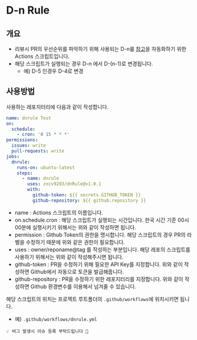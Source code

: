 # D-n Rule

## 개요

- 리뷰시 PR의 우선순위를 파악하기 위해 사용되는 D-n룰 [참고](https://blog.banksalad.com/tech/banksalad-code-review-culture/)을 자동화하기 위한 Actions 스크립트입니다.
- 해당 스크립트가 실행되는 경우 D-n 에서 D-(n-1)로 변경됩니다.
  - 예) D-5 인경우 D-4로 변경

## 사용방법

사용하는 레포지터리에 다음과 같이 작성합니다.

```yaml
name: dnrule Test
on:
  schedule:
    - cron: '0 15 * * *'
permissions:
  issues: write
  pull-requests: write
jobs:
  dnrule:
    runs-on: ubuntu-latest
    steps:
      - name: dnrule
        uses: zxcv9203/dnRule@v1.0.1
        with:
          github-token: ${{ secrets.GITHUB_TOKEN }}
          github-repository: ${{ github.repository }}
```

- name :  Actions 스크립트의 이름입니다.
- on.schedule.cron : 해당 스크립트가 실행되는 시간입니다. 한국 시간 기준 00시 00분에 실행시키기 위해서는 위와 같이 작성하면 됩니다.
- permission : Github Token의 권한을 명시합니다. 해당 스크립트의 경우 PR의 라벨을 수정하기 때문에 위와 같은 권한이 필요합니다.
- uses : owner/reponame@tag 를 작성하는 부분입니다. 해당 레포의 스크립트를 사용하기 위해서는 위와 같이 작성해주시면 됩니다.
- github-token : PR을 수정하기 위해 필요한 API Key를 지정합니다. 위와 같이 작성하면 Github에서 자동으로 토큰을 발급해줍니다.
- github-repository : PR을 수정하기 위한 레포지터리를 지정합니다. 위와 같이 작성하면 Github 환경변수를 이용해서 넘겨줄 수 있습니다.

해당 스크립트의 위치는 프로젝트 루트폴더의 `.github/workflows`에 위치시키면 됩니다.
- 예) `.github/workflows/dnrule.yml`


```text
💡 버그 발생시 이슈 등록 부탁드립니다 🙇
```